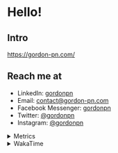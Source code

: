 # Hello!

## Intro

<https://gordon-pn.com/>

## Reach me at

- LinkedIn: [gordonpn](https://www.linkedin.com/in/gordonpn/)
- Email: [contact@gordon-pn.com](mailto:contact@gordon-pn.com)
- Facebook Messenger: [gordonpn](https://www.messenger.com/t/Gordonpn)
- Twitter: [@gordonpn](https://twitter.com/Gordonpn)
- Instagram: [@gordonpn](https://www.instagram.com/gordonpn/)

<details>
  <summary>Metrics</summary>

  <img align="center" src="https://github.com/gordonpn/gordonpn/blob/master/github-metrics.svg" alt="GitHub Metrics">

</details>

<details>
  <summary>WakaTime</summary>

  <!--START_SECTION:waka-->
📊 **This Week I Spent My Time On** 

```text
💬 Programming Languages: 
Other                    25 hrs 48 mins      ████████████████████████░   97.72 % 
Java                     28 mins             ░░░░░░░░░░░░░░░░░░░░░░░░░   01.77 % 
TypeScript               4 mins              ░░░░░░░░░░░░░░░░░░░░░░░░░   00.26 % 
Brazil Dependency Config 2 mins              ░░░░░░░░░░░░░░░░░░░░░░░░░   00.16 % 
Markdown                 1 min               ░░░░░░░░░░░░░░░░░░░░░░░░░   00.08 % 

🔥 Editors: 
Chrome                   13 hrs 54 mins      █████████████░░░░░░░░░░░░   52.65 % 
Slack                    4 hrs 21 mins       ████░░░░░░░░░░░░░░░░░░░░░   16.53 % 
Firefox                  3 hrs 20 mins       ███░░░░░░░░░░░░░░░░░░░░░░   12.66 % 
Messages                 1 hr 46 mins        ██░░░░░░░░░░░░░░░░░░░░░░░   06.69 % 
iTerm2                   48 mins             █░░░░░░░░░░░░░░░░░░░░░░░░   03.06 % 
```


 Last Updated on 14/08/2025 16:32:26 UTC
<!--END_SECTION:waka-->
</details>
